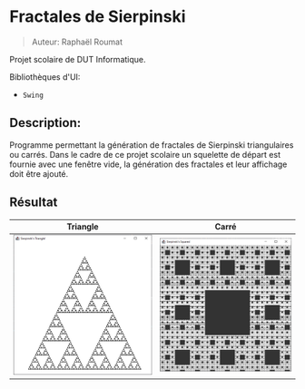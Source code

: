 # Fractales de Sierpinski

>Auteur: Raphaël Roumat

Projet scolaire de DUT Informatique.

Bibliothèques d'UI:

- `Swing`

## Description:

Programme permettant la génération de fractales de Sierpinski triangulaires ou carrés. Dans le cadre de ce projet scolaire un squelette de départ est fournie avec une fenêtre vide, la génération des fractales et leur affichage doit être ajouté.

## Résultat

 |   Triangle   |  Carré   |
 | :----: | :----: |
| ![triangle](images/triangle.png) | ![carre](images/carre.png)  |